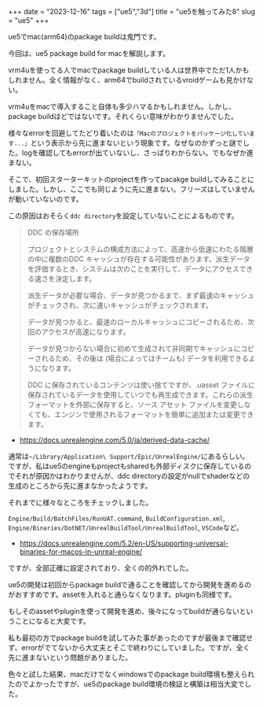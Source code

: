 +++
date = "2023-12-16"
tags = ["ue5","3d"]
title = "ue5を触ってみた8"
slug = "ue5"
+++

ue5でmac(arm64)のpackage buildは鬼門です。

今回は、ue5 package build for macを解説します。

vrm4uを使ってる人でmacでpackage buildしている人は世界中でただ1人かもしれません。全く情報がなく、arm64でbuildされているvroidゲームも見かけない。

vrm4uをmacで導入すること自体も多少ハマるかもしれません。しかし、package buildほどではないです。それくらい意味がわかりませんでした。

様々なerrorを回避してたどり着いたのは`「Macのプロジェクトをパッケージ化しています...」`という表示から先に進まないという現象です。なぜなのかずっと謎でした。logを確認してもerrorが出ていないし、さっぱりわからない。でもなぜか進まない。

そこで、初回スターターキットのprojectを作ってpacakge buildしてみることにしました。しかし、ここでも同じように先に進まない。フリーズはしていませんが動いていないのです。

この原因はおそらく`ddc directory`を設定していないことによるものです。

> DDC の保存場所
>
> プロジェクトとシステムの構成方法によって、高速から低速にわたる階層の中に複数のDDC キャッシュが存在する可能性があります。派生データを評価するとき、システムは次のことを実行して、データにアクセスできる速さを決定します。
>
> 派生データが必要な場合、データが見つかるまで、まず最速のキャッシュがチェックされ、次に速いキャッシュがチェックされます。
> 
> データが見つかると、最速のローカルキャッシュにコピーされるため、次回のアクセスが高速になります。
> 
> データが見つからない場合に初めて生成されて非同期でキャッシュにコピーされるため、その後は (場合によってはチームも) データを利用できるようになります。
> 
> DDC に保存されているコンテンツは使い捨てですが、.uasset ファイルに保存されているデータを使用していつでも再生成できます。これらの派生フォーマットを外部に保存すると、ソース アセット ファイルを変更しなくても、エンジンで使用されるフォーマットを簡単に追加または変更できます。

- https://docs.unrealengine.com/5.0/ja/derived-data-cache/

通常は`~/Library/Application\ Support/Epic/UnrealEngine/`にあるらしい。ですが、私はue5のengineもprojectもsharedも外部ディスクに保存しているのでそれが原因かはわかりませんが、ddc directoryの設定がnullでshaderなどの生成のところから先に進まなかったようです。

それまでに様々なところをチェックしました。

`Engine/Build/BatchFiles/RunUAT.command`, `BuildConfiguration.xml`, `Engine/Binaries/DotNET/UnrealBuildTool/UnrealBuildTool`, `VSCode`など。

- https://docs.unrealengine.com/5.2/en-US/supporting-universal-binaries-for-macos-in-unreal-engine/

ですが、全部正確に設定されており、全くの的外れでした。

ue5の開発は初回からpackage buildで通ることを確認してから開発を進めるのがおすすめです。assetを入れると通らなくなります。pluginも同様です。

もしそのassetやpluginを使って開発を進め、後々になってbuildが通らないということになると大変です。

私も最初の方でpackage buildを試してみた事があったのですが最後まで確認せず、errorがでてないから大丈夫とそこで終わりにしていました。ですが、全く先に進まないという問題がありました。

色々と試した結果、macだけでなくwindowsでのpackage build環境も整えられたのでよかったですが、ue5のpackage build環境の検証と構築は相当大変でした。
